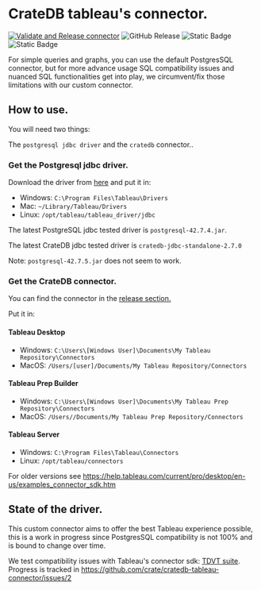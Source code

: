 # CrateDB tableau's connector.
[![Validate and Release connector](https://github.com/crate/cratedb-tableau-connector/actions/workflows/tests_and_release.yml/badge.svg)](https://github.com/crate/cratedb-tableau-connector/actions/workflows/tests_and_release.yml)
![GitHub Release](https://img.shields.io/github/v/release/crate/cratedb-tableau-connector)
![Static Badge](https://img.shields.io/badge/tdvt_compatibility-95%25-brightgreen?style=flat&logo=cratedb)
![Static Badge](https://img.shields.io/badge/CrateDB-5.10.1-brightgreen?style=flat&logo=cratedb)

For simple queries and graphs, you can use the default PostgresSQL connector,
but for more advance usage SQL compatibility issues and nuanced SQL functionalities get into play,
we circumvent/fix those limitations with our custom connector.

## How to use.

You will need two things:

The `postgresql jdbc driver` and the `cratedb` connector..

### Get the Postgresql jdbc driver.

Download the driver from [here](https://jdbc.postgresql.org/download/) and put it in:

- Windows: `C:\Program Files\Tableau\Drivers`
- Mac: `~/Library/Tableau/Drivers`
- Linux: `/opt/tableau/tableau_driver/jdbc` 

The latest PostgreSQL jdbc tested driver is `postgresql-42.7.4.jar`.

The latest CrateDB jdbc tested driver is `cratedb-jdbc-standalone-2.7.0`

Note: `postgresql-42.7.5.jar` does not seem to work.

### Get the CrateDB connector.

You can find the connector in the [release section.](https://github.com/crate/cratedb-tableau-connector/releases)

Put it in: 

#### Tableau Desktop

- Windows: `C:\Users\[Windows User]\Documents\My Tableau Repository\Connectors`
- MacOS: `/Users/[user]/Documents/My Tableau Repository/Connectors`

#### Tableau Prep Builder

- Windows:  `C:\Users\[Windows User]\Documents\My Tableau Prep Repository\Connectors`
- MacOS: `/Users//Documents/My Tableau Prep Repository/Connectors`

#### Tableau Server
- Windows: `C:\Program Files\Tableau\Connectors`
- Linux: `/opt/tableau/connectors`

For older versions see https://help.tableau.com/current/pro/desktop/en-us/examples_connector_sdk.htm


## State of the driver.

This custom connector aims to offer the best Tableau experience possible, this is a work in progress since 
PostgresSQL compatibility is not 100% and is bound to change over time.

We test compatibility issues with Tableau's connector sdk: [TDVT suite](https://tableau.github.io/connector-plugin-sdk/docs/tdvt).
Progress is tracked in https://github.com/crate/cratedb-tableau-connector/issues/2